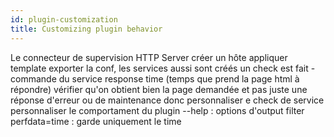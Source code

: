 ```yaml
---
id: plugin-customization
title: Customizing plugin behavior
---
```


Le connecteur de supervision HTTP Server
créer un hôte
appliquer template
exporter la conf, les services aussi sont créés
un check est fait - commande du service response time (temps que prend la page html à répondre)
vérifier qu'on obtient bien la page demandée et pas juste une réponse d'erreur ou de maintenance
donc personnaliser e check de service
personnaliser le comportament du plugin
--help : options d'output
filter perfdata=time : garde uniquement le time

